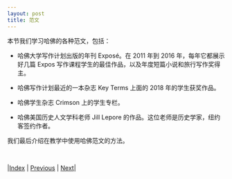 ```yaml
---
layout: post
title: 范文
---
```


本节我们学习哈佛的各种范文，包括：

- 哈佛大学写作计划出版的年刊 Exposé。在 2011 年到 2016 年，每年它都展示好几篇 Expos 写作课程学生的最佳作品，以及年度短篇小说和旅行写作奖得主。

- 哈佛写作计划最近的一本杂志 Key Terms 上面的 2018 年的学生获奖作品。

- 哈佛学生杂志 Crimson 上的学生专栏。

- 哈佛美国历史人文学科老师 Jill Lepore 的作品。这位老师是历史学家，纽约客签约作者。

我们最后介绍在教学中使用哈佛范文的方法。

<br/>

|[Index](../../) | [Previous](3-4-ge-justice) | [Next](4-2-expose)|
